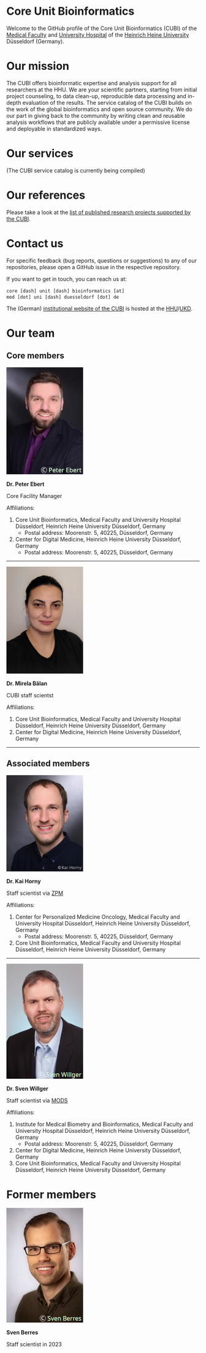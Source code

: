 # Core Unit Bioinformatics

Welcome to the GitHub profile of the Core Unit Bioinformatics (CUBI) of the
[Medical Faculty](https://www.medizin.hhu.de/en/) and [University Hospital](https://www.uniklinik-duesseldorf.de/)
of the [Heinrich Heine University](https://www.hhu.de/en/) Düsseldorf (Germany).

# Our mission

The CUBI offers bioinformatic expertise and analysis support for all researchers at the HHU. We are your scientific partners, starting from initial
project counseling, to data clean-up, reproducible data processing and in-depth evaluation of the results. The service catalog of the CUBI builds
on the work of the global bioinformatics and open source community. We do our part in giving back to the community by writing clean and reusable
analysis workflows that are publicly available under a permissive license and deployable in standardized ways.

# Our services

(The CUBI service catalog is currently being compiled)

# Our references

Please take a look at the
[list of published research projects supported by the CUBI](/publications/publications.md).


# Contact us

For specific feedback (bug reports, questions or suggestions) to any of our repositories, please open a GitHub issue in the respective repository.

If you want to get in touch, you can reach us at:

```
core [dash] unit [dash] bioinformatics [at]
med [dot] uni [dash] duesseldorf [dot] de
```

The (German) [institutional website of the CUBI](https://www.uniklinik-duesseldorf.de/patienten-besucher/klinikeninstitutezentren/institut-fuer-medizinische-biometrie-und-bioinformatik/core-unit-bioinformatik)
is hosted at the
[HHU](https://www.hhu.de/en/)/[UKD](https://www.uniklinik-duesseldorf.de).

# Our team

## Core members

![Dr. Peter Ebert](https://github.com/core-unit-bioinformatics/.github/raw/main/img/staff/pebert_cr.jpg)

**Dr. Peter Ebert**

Core Facility Manager

Affiliations:
1. Core Unit Bioinformatics, Medical Faculty and University Hospital Düsseldorf, Heinrich Heine University Düsseldorf, Germany
    * Postal address: Moorenstr. 5, 40225, Düsseldorf, Germany
2. Center for Digital Medicine, Heinrich Heine University Düsseldorf, Germany
    * Postal address: Moorenstr. 5, 40225, Düsseldorf, Germany

---

![Dr. Mirela Bălan](https://github.com/core-unit-bioinformatics/.github/raw/main/img/staff/mbalan.png)

**Dr. Mirela Bălan**

CUBI staff scientst

Affiliations:
1. Core Unit Bioinformatics, Medical Faculty and University Hospital Düsseldorf, Heinrich Heine University Düsseldorf, Germany
2. Center for Digital Medicine, Heinrich Heine University Düsseldorf, Germany

---

## Associated members

![Kai Horny](https://github.com/core-unit-bioinformatics/.github/raw/main/img/staff/khorny_cr.jpg)

**Dr. Kai Horny**

Staff scientist via [ZPM](https://dnpm.de/de/zentren-des-dnpm/zpm-duesseldorf/)

Affiliations:
1. Center for Personalized Medicine Oncology, Medical Faculty and University Hospital Düsseldorf, Heinrich Heine University Düsseldorf, Germany
    * Postal address: Moorenstr. 5, 40225, Düsseldorf, Germany
2. Core Unit Bioinformatics, Medical Faculty and University Hospital Düsseldorf, Heinrich Heine University Düsseldorf, Germany

---

![Dr. Sven Willger](https://github.com/core-unit-bioinformatics/.github/raw/main/img/staff/swillger_cr.jpg)

**Dr. Sven Willger**

Staff scientist via [MODS](https://https://www.mods.hhu.de/en/)

Affiliations:
1. Institute for Medical Biometry and Bioinformatics, Medical Faculty and University Hospital Düsseldorf, Heinrich Heine University Düsseldorf, Germany
    * Postal address: Moorenstr. 5, 40225, Düsseldorf, Germany
2. Center for Digital Medicine, Heinrich Heine University Düsseldorf, Germany
3. Core Unit Bioinformatics, Medical Faculty and University Hospital Düsseldorf, Heinrich Heine University Düsseldorf, Germany

# Former members

![sven_berres](https://github.com/core-unit-bioinformatics/.github/raw/main/img/staff/sberres_cr.jpg)

**Sven Berres**

Staff scientist in 2023
